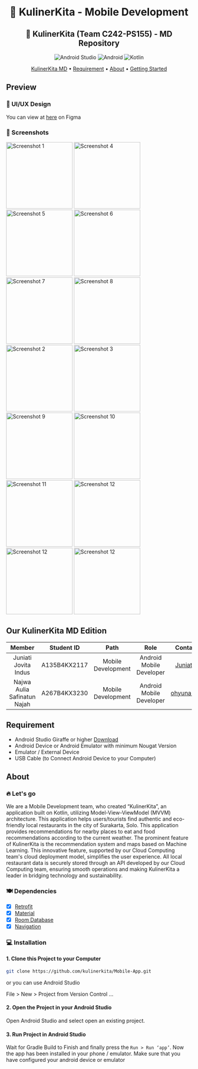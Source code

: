 <div align="center">

# 🍲 KulinerKita - Mobile Development
## 🍴 KulinerKita (Team C242-PS155) - MD Repository

![Android Studio](https://img.shields.io/badge/Android%20Studio-3DDC84.svg?style=for-the-badge&logo=android-studio&logoColor=white)
![Android](https://img.shields.io/badge/Android-3DDC84?style=for-the-badge&logo=android&logoColor=white)
![Kotlin](https://img.shields.io/badge/kotlin-%237F52FF.svg?style=for-the-badge&logo=kotlin&logoColor=white)

[KulinerKita MD](#our-coolers) •
[Requirement](#requirement) •
[About](#about) •
[Getting Started](#getting-started)

</div>

## Preview
### 🎨 UI/UX Design
You can view at [here](https://www.figma.com/design/lhM7Vur3XxAoA4IyrA2TQR/KulinerKita?node-id=0-1&t=RBdEiPMdSUIhMuuP-1) on Figma

### 📱 Screenshots
<div>
  <img src="https://github.com/kulinerkita/.github/blob/main/profile/splash.jpeg" alt="Screenshot 1" width="180" />
  <img src="https://github.com/kulinerkita/.github/blob/main/profile/onboarding_1.jpeg" alt="Screenshot 4" width="180" />
  <img src="https://github.com/kulinerkita/.github/blob/main/profile/onboarding_2.jpeg" alt="Screenshot 5" width="180" />
  <img src="https://github.com/kulinerkita/.github/blob/main/profile/onboarding_3.jpeg" alt="Screenshot 6" width="180" />
  <img src="https://github.com/kulinerkita/.github/blob/main/profile/onboarding_4.jpeg" alt="Screenshot 7" width="180" />
  <img src="https://github.com/kulinerkita/.github/blob/main/profile/onboarding_5.jpeg" alt="Screenshot 8" width="180" />
  <img src="https://github.com/kulinerkita/.github/blob/main/profile/signup.jpeg" alt="Screenshot 2" width="180" />
  <img src="https://github.com/kulinerkita/.github/blob/main/profile/signin.jpeg" alt="Screenshot 3" width="180" />
  <img src="https://github.com/kulinerkita/.github/blob/main/profile/home.jpeg" alt="Screenshot 9" width="180" />
  <img src="https://github.com/kulinerkita/.github/blob/main/profile/kategori.jpeg" alt="Screenshot 10" width="180" />
  <img src="https://github.com/kulinerkita/.github/blob/main/profile/detail.jpeg" alt="Screenshot 11" width="180" />
  <img src="https://github.com/kulinerkita/.github/blob/main/profile/maps.jpeg" alt="Screenshot 12" width="180" />
  <img src="https://github.com/kulinerkita/.github/blob/main/profile/maps_navigation.jpeg" alt="Screenshot 12" width="180"/>
  <img src="https://github.com/kulinerkita/.github/blob/main/profile/broadcast.jpeg" alt="Screenshot 12" width="180"/>
</div>

## Our KulinerKita MD Edition
| Member | Student ID | Path | Role | Contacts |
| :-: | :-: | :-: | :-: | :-: |
| Juniati Jovita Indus | A135B4KX2117 | Mobile Development | Android Mobile Developer | [Juniati24](https://github.com/Juniati24) |
| Najwa Aulia Safinatun Najah | A267B4KX3230 | Mobile Development | Android Mobile Developer | [ohyuna56na](https://github.com/ohyuna56na) |

## Requirement
* Android Studio Giraffe or higher [Download](https://developer.android.com/studio?hl=id)
* Android Device or Android Emulator with minimum Nougat Version
* Emulator / External Device
* USB Cable (to Connect Android Device to your Computer)

## About
### 🔥 Let's go
We are a Mobile Development team, who created “KulinerKita”, an application built on Kotlin, utilizing Model-View-ViewModel (MVVM) architecture. This application helps users/tourists find authentic and eco-friendly local restaurants in the city of Surakarta, Solo. This application provides recommendations for nearby places to eat and food recommendations according to the current weather. The prominent feature of KulinerKita is the recommendation system and maps based on Machine Learning. This innovative feature, supported by our Cloud Computing team's cloud deployment model, simplifies the user experience. All local restaurant data is securely stored through an API developed by our Cloud Computing team, ensuring smooth operations and making KulinerKita a leader in bridging technology and sustainability.

### 🍽️ Dependencies
- [x] [Retrofit](https://square.github.io/retrofit/)
- [x] [Material](https://m3.material.io/)
- [x] [Room Database](https://developer.android.com/reference/android/arch/persistence/room/RoomDatabase)
- [x] [Navigation](https://developer.android.com/guide/navigation/)

### 💻 Installation
#### 1. Clone this Project to your Computer
```bash
git clone https://github.com/kulinerkita/Mobile-App.git
```

or you can use Android Studio 

File > New > Project from Version Control ...

#### 2. Open the Project in your Android Studio
Open Android Studio and select open an existing project.

#### 3. Run Project in Android Studio
Wait for Gradle Build to Finish and finally press the `Run > Run ‘app’`. Now the app has been installed in your phone / emulator. Make sure that you have configured your android device or emulator
